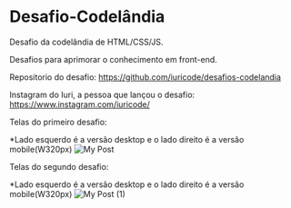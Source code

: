 # Desafio-Codelândia
Desafio da codelândia de HTML/CSS/JS.

Desafios para aprimorar o conhecimento em front-end.

Repositorio do desafio: https://github.com/iuricode/desafios-codelandia

Instagram do Iuri, a pessoa que lançou o desafio: https://www.instagram.com/iuricode/


Telas  do primeiro desafio:

*Lado esquerdo é a versão desktop e o lado direito é a versão mobile(W320px)
![My Post](https://user-images.githubusercontent.com/81323315/124814783-cf119580-df3c-11eb-8ed1-3518adde8df4.jpg)

Telas do segundo desafio:

*Lado esquerdo é a versão desktop e o lado direito é a versão mobile(W320px)
![My Post (1)](https://user-images.githubusercontent.com/81323315/124815392-98884a80-df3d-11eb-81d2-1f5cd5d122c6.jpg)
